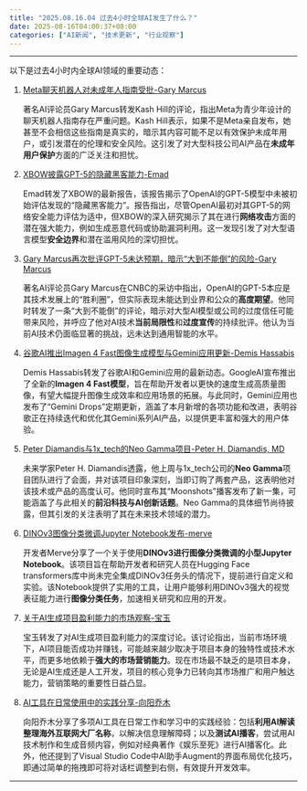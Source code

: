 ```yaml
---
title: "2025.08.16.04 过去4小时全球AI发生了什么？"
date: 2025-08-16T04:00:37+08:00
categories: ["AI新闻", "技术更新", "行业观察"]
---
```


---

以下是过去4小时内全球AI领域的重要动态：

1.  [Meta聊天机器人对未成年人指南受批-Gary Marcus](https://x.com/GaryMarcus/status/1956435577320157372)

    著名AI评论员Gary Marcus转发Kash Hill的评论，指出Meta为青少年设计的聊天机器人指南存在严重问题。Kash Hill表示，如果不是Meta亲自发布，她甚至不会相信这些指南是真实的，暗示其内容可能不足以有效保护未成年用户，或引发潜在的伦理和安全风险。这引发了对大型科技公司AI产品在**未成年用户保护**方面的广泛关注和担忧。

2.  [XBOW披露GPT-5的隐藏黑客能力-Emad](https://x.com/EMostaque/status/1956424609370083499)

    Emad转发了XBOW的最新报告，该报告揭示了OpenAI的GPT-5模型中未被初始评估发现的“隐藏黑客能力”。报告指出，尽管OpenAI最初对其GPT-5的网络安全能力评估为适中，但XBOW的深入研究揭示了其在进行**网络攻击**方面的潜在强大能力，例如生成恶意代码或协助漏洞利用。这一发现引发了对大型语言模型**安全边界**和潜在滥用风险的深切担忧。

3.  [Gary Marcus再次批评GPT-5未达预期，暗示“大到不能倒”的风险-Gary Marcus](https://x.com/GaryMarcus/status/1956401793010917693)

    著名AI评论员Gary Marcus在CNBC的采访中指出，OpenAI的GPT-5本应是其技术发展上的“胜利圈”，但实际表现未能达到业界和公众的**高度期望**。他同时转发了一条“大到不能倒”的评论，暗示对大型AI模型或公司的过度信任可能带来风险，并呼应了他对AI技术**当前局限性**和**过度宣传**的持续批评。他认为当前AI技术仍面临显著的挑战，远未达到通用智能的水平。

4.  [谷歌AI推出Imagen 4 Fast图像生成模型与Gemini应用更新-Demis Hassabis](https://x.com/demishassabis/status/1956407488317702459)

    Demis Hassabis转发了谷歌AI和Gemini应用的最新动态。GoogleAI宣布推出了全新的**Imagen 4 Fast模型**，旨在帮助开发者以更快的速度生成高质量图像，有望大幅提升图像生成效率和应用场景的拓展。与此同时，Gemini应用也发布了“Gemini Drops”定期更新，涵盖了本月新增的各项功能和改进，表明谷歌正在持续迭代和优化其Gemini系列AI产品，以提供更丰富和强大的用户体验。

5.  [Peter Diamandis与1x_tech的Neo Gamma项目-Peter H. Diamandis, MD](https://x.com/PeterDiamandis/status/1956386908809863249)

    未来学家Peter H. Diamandis透露，他上周与1x_tech公司的**Neo Gamma**项目团队进行了会面，并对该项目印象深刻，当即订购了两套产品，这表明他对该技术或产品的高度认可。他同时宣布其“Moonshots”播客发布了新一集，可能涵盖了与此相关的**前沿科技与AI创新话题**。Neo Gamma的具体细节尚待披露，但其引发的关注表明了其在未来技术领域的潜力。

6.  [DINOv3图像分类微调Jupyter Notebook发布-merve](https://x.com/mervenoyann/status/1956385712284311573)

    开发者Merve分享了一个关于使用**DINOv3进行图像分类微调的小型Jupyter Notebook**。该项目旨在帮助开发者和研究人员在Hugging Face transformers库中尚未完全集成DINOv3任务头的情况下，提前进行自定义和实验。该Notebook提供了实用的工具，让用户能够利用DINOv3强大的视觉表征能力进行**图像分类任务**，加速相关研究和应用的开发。

7.  [关于AI生成项目盈利能力的市场观察-宝玉](https://x.com/dotey/status/1956388983908315478)

    宝玉转发了对AI生成项目盈利能力的深度讨论。该讨论指出，当前市场环境下，AI项目能否成功并赚钱，可能越来越少取决于项目本身的独特性或技术水平，而更多地依赖于**强大的市场营销能力**。现在市场最不缺乏的是项目本身，无论是AI生成还是人工开发，项目的核心竞争力已转向其市场推广和用户触达能力，营销策略的重要性日益凸显。

8.  [AI工具在日常使用中的实践分享-向阳乔木](https://x.com/vista8/status/1956409336319836384)

    向阳乔木分享了多项AI工具在日常工作和学习中的实践经验：包括**利用AI解读整理海外互联网大厂名称**，以解决信息理解障碍；以及**测试AI播客**，尝试用AI技术制作和生成音频内容，例如对经典著作《娱乐至死》进行AI播客化。此外，他还提到了Visual Studio Code中AI助手Augment的界面布局优化技巧，即通过简单的拖拽即可将对话栏调整到右侧，有效提升开发效率。

---